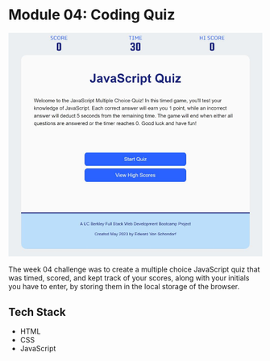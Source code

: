 # Module 04: Coding Quiz

![Site Screenshot](../public/img/m04_coding_quiz.jpg)

The week 04 challenge was to create a multiple choice JavaScript quiz that was timed, scored, and kept track of your scores, along with your initials you have to enter, by storing them in the local storage of the browser.

## Tech Stack
- HTML
- CSS
- JavaScript